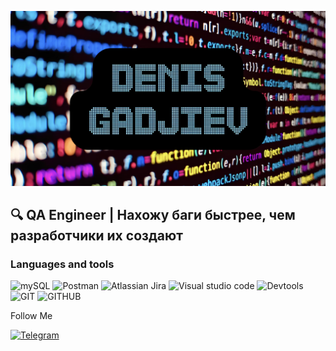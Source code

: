 ![Header](https://github.com/DenisGadjiev/DenisGadjiev/blob/main/assets/9B395089-EF34-4956-B94E-D4C0736C2480.jpeg)

## 🔍 QA Engineer | Нахожу баги быстрее, чем разработчики их создают

### Languages and tools
![mySQL](https://img.shields.io/badge/-mySQL-4479A1?style=for-the-badge&logo=mySQL&logoColor=ffffff)
![Postman](https://img.shields.io/badge/-Postman-FF6C37?style=for-the-badge&logo=Postman&logoColor=ffffff)
![Atlassian Jira](https://img.shields.io/badge/-Atlassian_JIRA-0052CC?style=for-the-badge&logo=Jira&logoColor=ffffff)
![Visual studio code](https://img.shields.io/badge/-Visual_studio_code-000000?style=for-the-badge&)
![Devtools](https://img.shields.io/badge/-DevTools-4285F4?style=for-the-badge&logo=googlechrome&logoColor=ffffff)
![GIT](https://img.shields.io/badge/-git-FF6C37?style=for-the-badge&logo=git&logoColor=ffffff)
![GITHUB](https://img.shields.io/badge/-github-181717?style=for-the-badge&logo=github&logoColor=ffffff)

Follow Me

[![Telegram](https://img.shields.io/badge/-Telegram-090909?style=for-the-badge&logo=telegram&logoColor=27A0D9)](https://t.me/qa_masterr)